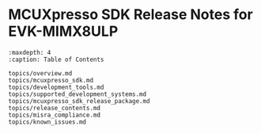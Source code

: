 # MCUXpresso SDK Release Notes for EVK-MIMX8ULP


```{tocTree}
:maxdepth: 4
:caption: Table of Contents

topics/overview.md
topics/mcuxpresso_sdk.md
topics/development_tools.md
topics/supported_development_systems.md
topics/mcuxpresso_sdk_release_package.md
topics/release_contents.md
topics/misra_compliance.md
topics/known_issues.md
```